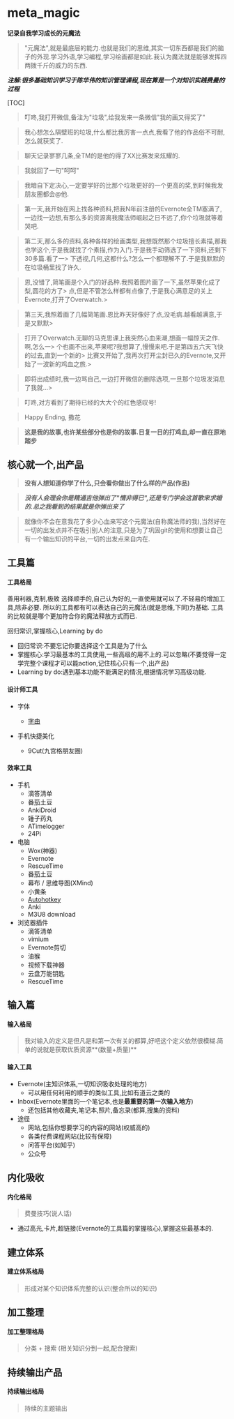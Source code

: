 # meta_magic
**记录自我学习成长的元魔法**
> "元魔法",就是最底层的能力.也就是我们的思维,其实一切东西都是我们的脑子的外现.学习外语,学习编程,学习绘画都是如此.我认为魔法就是能够发挥四两拨千斤的威力的东西.

***注解:很多基础知识学习于陈华伟的知识管理课程,现在算是一个对知识实践费曼的过程***

[TOC]

> 叮咚,我打开微信,备注为"垃圾",给我发来一条微信"我的画又得奖了"

> 我心想怎么隔壁班的垃圾,什么都比我厉害一点点,我看了他的作品俗不可耐,怎么就获奖了.

> 聊天记录寥寥几条,全TM的是他的得了XX比赛发来炫耀的.

> 我就回了一句"呵呵"

> 我暗自下定决心,一定要学好的比那个垃圾更好的一个更高的奖,到时候我发朋友圈都会@他.

> 第一天,我开始在网上找各种资料,把我N年前注册的Evernote全TM塞满了,一边找一边想,有那么多的资源离我魔法师崛起之日不远了,你个垃圾就等着哭吧.

> 第二天,那么多的资料,各种各样的绘画类型,我想既然那个垃圾擅长素描,那我也学这个,于是我就找了个素描,作为入门.于是我手动筛选了一下资料,还剩下30多篇.看了一> 下透视,几何,这都什么?怎么一个都理解不了.于是我默默的在垃圾桶里找了许久.

> 恩,没错了,简笔画是个入门的好品种.我照着图片画了一下,虽然苹果化成了梨,圆花的方了> 点,但是不管怎么样都有点像了,于是我心满意足的关上Evernote,打开了Overwatch.> 

> 第三天,我照着画了几幅简笔画.恩比昨天好像好了点,没毛病.越看越满意,于是又默默> 

> 打开了Overwatch.无聊的马克思课上我突然心血来潮,想画一幅惊天之作.啊,怎么一> 个也画不出来,苹果呢?我想算了,慢慢来吧.于是第四五六天飞快的过去,直到一个新的> 比赛又开始了,我再次打开尘封已久的Evernote,又开始了一波新的鸡血之旅.> 

> 即将出成绩时,我一边骂自己,一边打开微信的删除选项,一旦那个垃圾发消息了我就...> 

> 叮咚,对方看到了期待已经的大大个的红色感叹号!

> Happy Ending, 撒花

> **这是我的故事,也许某些部分也是你的故事.日复一日的打鸡血,却一直在原地踏步**



## 核心就一个,出产品

> **没有人想知道你学了什么,只会看你做出了什么样的产品(作品)**

> ***没有人会理会你是精通吉他弹出了"情非得已",还是专门学会这首歌来求婚的.总之我看到的结果就是你弹出来了***

> 就像你不会在意我花了多少心血来写这个元魔法(自称魔法师的我),当然好在一切的出发点并不在吸引别人的注意,只是为了巩固git的使用和想要让自己有一个输出知识的平台,一切的出发点来自内在.




## 工具篇
#### 工具格局

善用利器,克制,极致
选择顺手的,自己认为好的,一直使用就可以了.不轻易的增加工具,除非必要.
所以的工具都有可以表达自己的元魔法(就是思维,下同)为基础.
工具的比较就是哪个更加符合你的魔法释放方式而已.

回归常识,掌握核心,Learning by do
- 回归常识:不要忘记你要选择这个工具是为了什么
- 掌握核心:学习最基本的工具使用,一些高级的用不上的.可以忽略(不要觉得一定学完整个课程才可以能action,记住核心只有一个,出产品)
- Learning by do:遇到基本功能不能满足的情况,根据情况学习高级功能.



#### 设计师工具

- 字体
	- [字由](http://www.hellofont.cn/)

- 手机快捷美化
	- 9Cut(九宫格朋友圈)

#### 效率工具
- 手机
	- 滴答清单
	- 番茄土豆
	- AnkiDroid
	- 锤子药丸
	- ATimelogger
	- 24Pi
- 电脑
	- Wox(神器)
	- Evernote
	- RescueTime
	- 番茄土豆
	- 幕布 / 思维导图(XMind)
	- 小黄条
	- [Autohotkey](https://github.com/JiYi12300/meta_magic/app_relevant)
	- Anki
	- M3U8 download
- 浏览器插件
	- 滴答清单
	- vimium
	- Evernote剪切
	- 油猴
	- 视频下载神器
	- 云盘万能钥匙
	- RescueTime

## 输入篇

#### 输入格局
> 我对输入的定义是但凡是和第一次有关的都算,好吧这个定义依然很模糊.简单的说就是获取优质资源**(数量+质量)**

#### 输入工具
- Evernote(主知识体系,一切知识吸收处理的地方)
	- 可以用任何利用的顺手的类似工具,比如有道云之类的
- Inbox(Evernote里面的一个笔记本,也是**最重要的第一次输入地方**)
	- 还包括其他收藏夹,笔记本,照片,备忘录(都算,搜集的资料)
- 途径
	- 网站,包括你想要学习的内容的网站(权威高的)
	- 各类付费课程网站(比较有保障)
	- 问答平台(如知乎)
	- 公众号

## 内化吸收
#### 内化格局
> 费曼技巧(说人话)
- 通过高光,卡片,超链接(Evernote的工具篇的掌握核心),掌握这些最基本的.

## 建立体系
#### 建立体系格局
> 形成对某个知识体系完整的认识(整合所以的知识)


## 加工整理
#### 加工整理格局
> 分类 + 搜索 (相关知识分到一起,配合搜索)

## 持续输出产品
#### 持续输出格局
> 持续的主题输出
